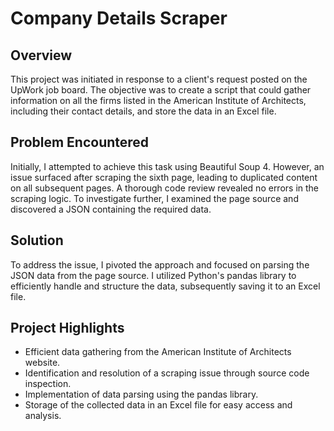 # Company Details Scraper

## Overview

This project was initiated in response to a client's request posted on the UpWork job board. The objective was to create a script that could gather information on all the firms listed in the American Institute of Architects, including their contact details, and store the data in an Excel file.

## Problem Encountered

Initially, I attempted to achieve this task using Beautiful Soup 4. However, an issue surfaced after scraping the sixth page, leading to duplicated content on all subsequent pages. A thorough code review revealed no errors in the scraping logic. To investigate further, I examined the page source and discovered a JSON containing the required data.

## Solution

To address the issue, I pivoted the approach and focused on parsing the JSON data from the page source. I utilized Python's pandas library to efficiently handle and structure the data, subsequently saving it to an Excel file.

## Project Highlights

- Efficient data gathering from the American Institute of Architects website.
- Identification and resolution of a scraping issue through source code inspection.
- Implementation of data parsing using the pandas library.
- Storage of the collected data in an Excel file for easy access and analysis.
